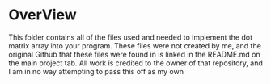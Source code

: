 # OverView
This folder contains all of the files used and needed to implement the dot matrix array into your program. These files were not created by me, and the original Github that these
files were found in is linked in the README.md on the main project tab. All work is credited to the owner of that repository, and I am in no way attempting to pass this off as my own

